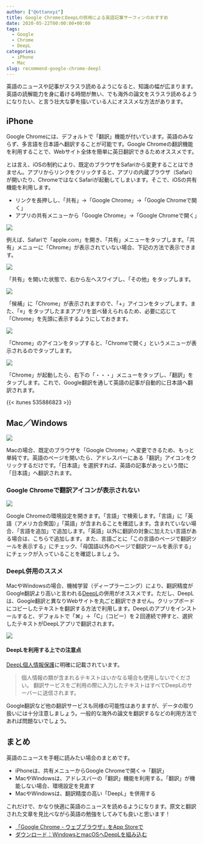 ```yaml
---
author: ["@ottanxyz"]
title: Google ChromeとDeepLの併用による英語記事サーフィンのおすすめ
date: 2020-05-22T00:00:00+00:00
tags:
  - Google
  - Chrome
  - DeepL
categories:
  - iPhone
  - Mac
slug: recommend-google-chrome-deepl
---
```

英語のニュースや記事がスラスラ読めるようになると、知識の幅が広まります。英語の読解能力を身に着ける時間が無い、でも海外の論文をスラスラ読めるようになりたい、と言う壮大な夢を描いている人にオススメな方法があります。

## iPhone

Google Chromeには、デフォルトで「翻訳」機能が付いています。英語のみならず、多言語を日本語へ翻訳することが可能です。Google Chromeの翻訳機能を利用することで、Webサイト全体を簡単に英日翻訳できるためオススメです。

とは言え、iOSの制約により、既定のブラウザをSafariから変更することはできません。アプリからリンクをクリックすると、アプリの内蔵ブラウザ（Safari）が開いたり、ChromeではなくSafariが起動してしまいます。そこで、iOSの共有機能を利用します。

* リンクを長押しし、「共有」→「Google Chrome」→「Google Chromeで開く」
* アプリの共有メニューから「Google Chrome」→「Google Chromeで開く」

![](/uploads/2020/05/img_a2279403ad89-1.png)

例えば、Safariで「apple.com」を開き、「共有」メニューをタップします。「共有」メニューに「Chrome」が表示されていない場合、下記の方法で表示できます。

![](/uploads/2020/05/img_40645b21868d-1.png)

「共有」を開いた状態で、右から左へスワイプし、「その他」をタップします。

![](/uploads/2020/05/img_b3731af66099-1.png)

「候補」に「Chrome」が表示されますので、「+」アイコンをタップします。また、「≡」をタップしたままアプリを並べ替えられるため、必要に応じて「Chrome」を先頭に表示するようにしておきます。

![](/uploads/2020/05/img_f8e7c6377ed1-1.png)

「Chrome」のアイコンをタップすると、「Chromeで開く」というメニューが表示されるのでタップします。

![](/uploads/2020/05/img_89af4b184d28-1.png)

「Chrome」が起動したら、右下の「・・・」メニューをタップし、「翻訳」をタップします。これで、Google翻訳を通して英語の記事が自動的に日本語へ翻訳されます。

{{< itunes 535886823 >}}

## Mac／Windows

![](/uploads/2020/05/スクリーンショット-2020-05-22-23.24.53.png)

Macの場合、既定のブラウザを「Google Chrome」へ変更できるため、もっと単純です。英語のページを開いたら、アドレスバーにある「翻訳」アイコンをクリックするだけです。「日本語」を選択すれば、英語の記事があっという間に「日本語」へ翻訳されます。

### Google Chromeで翻訳アイコンが表示されない

![](/uploads/2020/05/スクリーンショット-2020-05-23-11.22.54.png)

Google Chromeの環境設定を開きます。「言語」で検索します。「言語」に「英語（アメリカ合衆国）」「英語」が含まれることを確認します。含まれていない場合、「言語を追加」で追加します。「英語」以外に翻訳の対象に加えたい言語がある場合は、こちらで追加します。また、言語ごとに「この言語のページで翻訳ツールを表示する」にチェック、「母国語以外のページで翻訳ツールを表示する」にチェックが入っていることを確認しましょう。

### DeepL併用のススメ

MacやWindowsの場合、機械学習（ディープラーニング）により、翻訳精度がGoogle翻訳より高いと言われる[DeepL](https://www.deepl.com/ja/app/)の併用がオススメです。ただし、DeepLは、Google翻訳と異なりWebサイトを丸ごと翻訳できません。クリップボードにコピーしたテキストを翻訳する方法で利用します。DeepLのアプリをインストールすると、デフォルトで「⌘」＋「C」（コピー）を２回連続で押すと、選択したテキストがDeepLアプリで翻訳されます。

![](/uploads/2020/05/スクリーンショット-2020-05-22-23.17.32.png)

#### DeepLを利用する上での注意点

[DeepL個人情報保護](https://www.deepl.com/ja/privacy.html)に明確に記載されています。

> 個人情報の類が含まれるテキストはいかなる場合も使用しないでください。
> 翻訳サービスをご利用の際に入力したテキストはすべてDeepLのサーバーに送信されます。

Google翻訳など他の翻訳サービスも同様の可能性はありますが、データの取り扱いには十分注意しましょう。一般的な海外の論文を翻訳するなどの利用方法であれば問題ないでしょう。

## まとめ

英語のニュースを手軽に読みたい場合のまとめです。

- iPhoneは、共有メニューからGoogle Chromeで開く→「翻訳」
- MacやWindowsは、アドレスバーの「翻訳」機能を利用する。「翻訳」が機能しない場合、環境設定を見直す
- MacやWindowsは、翻訳精度の高い「DeepL」を併用する

これだけで、かなり快適に英語のニュースを読めるようになります。原文と翻訳された文章を見比べながら英語の勉強をしてみても良いと思います！

* [‎「Google Chrome - ウェブブラウザ」をApp Storeで](https://apps.apple.com/jp/app/google-chrome-%E3%82%A6%E3%82%A7%E3%83%96%E3%83%96%E3%83%A9%E3%82%A6%E3%82%B6/id535886823)
* [ダウンロード：WindowsとmacOSへDeepLを組み込む](https://www.deepl.com/ja/app/)

